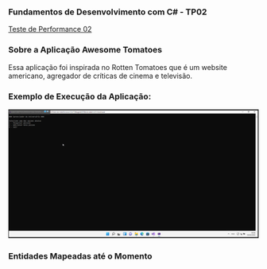 ### Fundamentos de Desenvolvimento com C# - TP02

[Teste de Performance 02](https://lms.infnet.edu.br/moodle/mod/assign/view.php?id=276175)

### Sobre a Aplicação Awesome Tomatoes

Essa aplicação foi inspirada no Rotten Tomatoes que é um website americano, agregador de críticas de cinema e televisão.

### Exemplo de Execução da Aplicação:

![](images/app.gif)

### Entidades Mapeadas até o Momento
